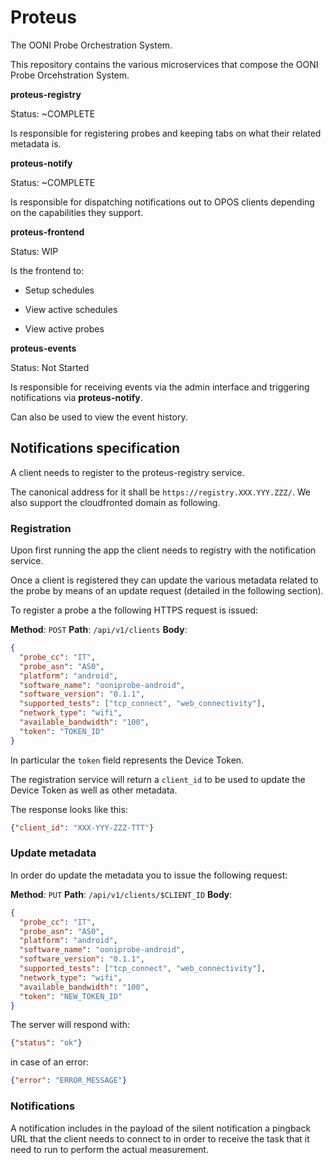 # Proteus

The OONI Probe Orchestration System.

This repository contains the various microservices that compose the OONI
Probe Orcehstration System.

**proteus-registry**

Status: ~COMPLETE

Is responsible for registering probes and keeping tabs on what their related
metadata is.

**proteus-notify**

Status: ~COMPLETE

Is responsible for dispatching notifications out to OPOS clients depending on
the capabilities they support.

**proteus-frontend**

Status: WIP

Is the frontend to:

* Setup schedules

* View active schedules

* View active probes

**proteus-events**

Status: Not Started

Is responsible for receiving events via the admin interface and triggering
notifications via **proteus-notify**.

Can also be used to view the event history.


## Notifications specification

A client needs to register to the proteus-registry service.

The canonical address for it shall be `https://registry.XXX.YYY.ZZZ/`. We
also support the cloudfronted domain as following.

### Registration

Upon first running the app the client needs to registry with the notification
service.

Once a client is registered they can update the various metadata related to the probe by means of an update request (detailed in the following section).

To register a probe a the following HTTPS request is issued:

**Method**: `POST`
**Path**: `/api/v1/clients`
**Body**:
```json
{
  "probe_cc": "IT",
  "probe_asn": "AS0",
  "platform": "android",
  "software_name": "ooniprobe-android",
  "software_version": "0.1.1",
  "supported_tests": ["tcp_connect", "web_connectivity"],
  "network_type": "wifi",
  "available_bandwidth": "100",
  "token": "TOKEN_ID"
}
```

In particular the `token` field represents the Device Token.

The registration service will return a `client_id` to be used to update the Device Token as well as other metadata.

The response looks like this:

```json
{"client_id": "XXX-YYY-ZZZ-TTT"}
```

### Update metadata

In order do update the metadata you to issue the following request:

**Method**: `PUT`
**Path**: `/api/v1/clients/$CLIENT_ID`
**Body**:
```json
{
  "probe_cc": "IT",
  "probe_asn": "AS0",
  "platform": "android",
  "software_name": "ooniprobe-android",
  "software_version": "0.1.1",
  "supported_tests": ["tcp_connect", "web_connectivity"],
  "network_type": "wifi",
  "available_bandwidth": "100",
  "token": "NEW_TOKEN_ID"
}
```

The server will respond with:

```json
{"status": "ok"}
```

in case of an error:

```json
{"error": "ERROR_MESSAGE"}
```

### Notifications

A notification includes in the payload of the silent notification a pingback
URL that the client needs to connect to in order to receive the task that it
need to run to perform the actual measurement.
